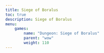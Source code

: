 ```yaml
---
title: Siege of Boralus
toc: true
description: Siege of Boralus
menu:
    games:
        name: "Dungeon: Siege of Boralus"
        parent: "wow"
        weight: 110
---
```


